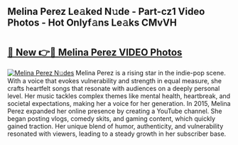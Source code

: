 ## Melina Perez Le𝚊ked N𝚞de - Part-cz1 Video Photos - Hot Onlyf𝚊ns Le𝚊ks CMvVH

# <h2><a href="http://ac32428.deff.icu/?id=Melina+Perez">🔗 New 👉🔴 Melina Perez VIDEO Photos</a></h2>

[![Melina Perez N𝚞des](https://i.imgur.com/rIISA9y.gif)](http://ac32428.deff.icu/?id=Melina+Perez)
Melina Perez is a rising star in the indie-pop scene. With a voice that evokes vulnerability and strength in equal measure, she crafts heartfelt songs that resonate with audiences on a deeply personal level. Her music tackles complex themes like mental health, heartbreak, and societal expectations, making her a voice for her generation. In 2015, Melina Perez expanded her online presence by creating a YouTube channel. She began posting vlogs, comedy skits, and gaming content, which quickly gained traction. Her unique blend of humor, authenticity, and vulnerability resonated with viewers, leading to a steady growth in her subscriber base.
